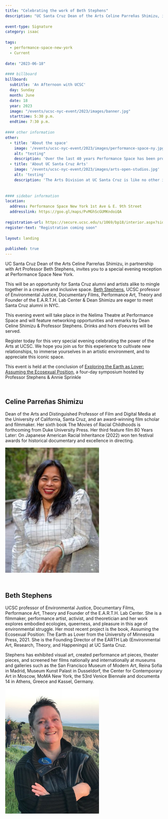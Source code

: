 ```yaml
---
title: "Celebrating the work of Beth Stephens"
description: "UC Santa Cruz Dean of the Arts Celine Parreñas Shimizu, in partnership with Art Professor Beth Stephens, invites you to a special evening reception at Performance Space New York."

event-type: Signature
category: isaac

tags:
  - performance-space-new-york
  - Current

date: "2023-06-18"

#### billboard
billboard:
  subtitle: 'An Afternoon with UCSC'
  day: Sunday
  month: June
  date: 18
  year: 2023
  image: "/events/ucsc-nyc-event/2023/images/banner.jpg"
  starttime: 5:30 p.m.
  endtime: 7:30 p.m.

#### other information
other:
  - title: 'About the space'
    image: '/events/ucsc-nyc-event/2023/images/performance-space-ny.jpg'
    alt: "testing"
    description: 'Over the last 40 years Performance Space has been propelling cultural, theoretical, and political discourse forward. Futurity and world-building connect the interdisciplinary works presented here—works that have dissolved the borders of performance art, dance, theater, music, visual art, poetry and prose, ritual, night life, food, film, and technology, shattering artistic and social norms alike. Performance Space is one of the birthplaces of contemporary performance as it is known today. – <em>performancespacenewyork.org</em>'
  - title: 'About UC Santa Cruz Arts'
    image: '/events/ucsc-nyc-event/2023/images/arts-open-studios.jpg'
    alt: 'testing'
    description: 'The Arts Division at UC Santa Cruz is like no other in California. At UCSC, the Arts Division is home to students, faculty and staff who work towards transforming the world through the power of artistic production and the critical, historical and analytic study of the arts. We are creating new knowledge that impacts the world through innovation that is inclusive and excellence that is equitable. Visit <a href="https://arts.ucsc.edu/">arts.ucsc.edu</a> to learn more about the Arts at UC Santa Cruz.'


#### sidebar information
location:
  address: Performance Space New York 1st Ave & E. 9th Street
  addresslink: https://goo.gl/maps/PvMGhScGUMKndoiQA

registration-url: https://secure.ucsc.edu/s/1069/bp18/interior.aspx?sid=1069&gid=1001&pgid=4517&cid=10108
register-text: "Registration coming soon"

layout: landing

published: true
---
```


UC Santa Cruz Dean of the Arts Celine Parreñas Shimizu, in partnership with Art Professor Beth Stephens, invites you to a special evening reception at Performance Space New York. 

This will be an opportunity for Santa Cruz alumni and artists alike to mingle together in a creative and inclusive space. [Beth Stephens](https://art.ucsc.edu/people/elizabeth-stephens), UCSC professor of Environmental Justice, Documentary Films, Performance Art, Theory and Founder of the E.A.R.T.H. Lab Center & Dean Shimizu are eager to meet Santa Cruz alumni in NYC. 
 
This evening event will take place in the Nelima Theatre at Performance Space and will feature networking opportunities and remarks by Dean Celine Shimizu & Professor Stephens. Drinks and hors d’oeuvres will be served.

Register today for this very special evening celebrating the power of the Arts at UCSC. We hope you join us for this experience to cultivate new relationships, to immerse yourselves in an artistic environment, and to appreciate this iconic space.

This event is held at the conclusion of [Exploring the Earth as Lover: Assuming the Ecosexual Position](https://performancespacenewyork.org/shows/exploring-the-earth-as-lover/), a four-day symposium hosted by Professor Stephens & Annie Sprinkle


<div class="component-wrapper">  
  <section class="profile-w-media left">
    <div class="grid-container large">
      <div class="profile">
        <div class="inner wave-pattern pink">
          <div class="content">
              <h2 class="underline">Celine Parreñas Shimizu</h2>
              <p>
                Dean of the Arts and Distinguished Professor of Film and Digital Media at the University of California, Santa Cruz, and an award-winning film scholar and filmmaker. Her sixth book The Movies of Racial Childhoods is forthcoming from Duke University Press. Her third feature film 80 Years Later: On Japanese American Racial Inheritance (2022) won ten festival awards for historical documentary and excellence in directing.
              </p>
          </div>
          <div class="media">
            <div class="image">
              <img class="profile-image" src="images/celine.jpg" alt="Celine Parreñas Shimizu">
            </div>    
          </div>
        </div>
      </div>
    </div>
  </section>
</div> 
<div class="component-wrapper">  
  <section class="profile-w-media left">
    <div class="grid-container large">
      <div class="profile">
        <div class="inner wave-pattern pink">
          <div class="content">
              <h2 class="underline">Beth Stephens</h2>
              <p>UCSC professor of Environmental Justice, Documentary Films, Performance Art, Theory and Founder of the E.A.R.T.H. Lab Center. She is a filmmaker, performance artist, activist, and theoretician and her work explores embodied ecologies, queerness, and pleasure in this age of environmental struggle. Her most recent project is the book, Assuming the Ecosexual Position: The Earth as Lover from the University of Minnesota Press, 2021. She is the Founding Director of the EARTH Lab (Environmental Art, Research, Theory, and Happenings) at UC Santa Cruz.</p>
                <p>Stephens has exhibited visual art, created performance art pieces, theater pieces, and screened her films nationally and internationally at museums and galleries such as the San Francisco Museum of Modern Art, Reina Sofia in Madrid, Museum Kunst Palast in Dusseldorf, the Center for Contemporary Art in Moscow, MoMA New York, the 53rd Venice Biennale and documenta 14 in Athens, Greece and Kassel, Germany.</p>
          </div>
          <div class="media">
            <div class="image">
              <img class="profile-image" src="images/elizabeth-stephens.jpg" alt="Beth Stephens">
            </div>    
          </div>
        </div>
      </div>
    </div>
  </section>
</div> 

<style>
  .profile-w-media {
    padding: 1em 0 !important;
  }

  .content-left {
    padding: 0 !important;
  }
</style>




